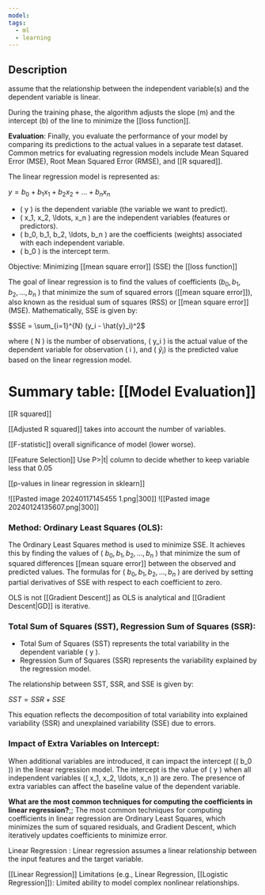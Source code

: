 ```yaml
---
model: 
tags:
  - ml
  - learning
---
```

## Description

assume that the relationship between the independent variable(s) and the dependent variable is linear.

During the training phase, the algorithm adjusts the slope (m) and the intercept (b) of the line to minimize the [[loss function]].

**Evaluation**: Finally, you evaluate the performance of your model by comparing its predictions to the actual values in a separate test dataset. Common metrics for evaluating regression models include Mean Squared Error (MSE), Root Mean Squared Error (RMSE), and [[R squared]].

The linear regression model is represented as:

$y = b_0 + b_1x_1 + b_2x_2 + \ldots + b_nx_n$

- \( y \) is the dependent variable (the variable we want to predict).
- \( x_1, x_2, \ldots, x_n \) are the independent variables (features or predictors).
- \( b_0, b_1, b_2, \ldots, b_n \) are the coefficients (weights) associated with each independent variable.
- \( b_0 \) is the intercept term.

Objective: Minimizing [[mean square error]] (SSE) the [[loss function]]

The goal of linear regression is to find the values of coefficients \($b_0, b_1, b_2, \ldots, b_n$ \) that minimize the sum of squared errors ([[mean square error]]), also known as the residual sum of squares (RSS) or [[mean square error]] (MSE). Mathematically, SSE is given by:

$SSE = \sum_{i=1}^{N} (y_i - \hat{y}_i)^2$ 

where \( N \) is the number of observations, \( y_i \) is the actual value of the dependent variable for observation \( i \), and \( $\hat{y}_i$\) is the predicted value based on the linear regression model.
# Summary table: [[Model Evaluation]]

[[R squared]]

[[Adjusted R squared]] takes into account the number of variables.

[[F-statistic]] overall significance of model (lower worse).

[[Feature Selection]] Use P>|t| column to decide whether to keep variable less that 0.05

[[p-values in linear regression in sklearn]]

![[Pasted image 20240117145455 1.png|300]] ![[Pasted image 20240124135607.png|300]]

### Method: Ordinary Least Squares (OLS):

The Ordinary Least Squares method is used to minimize SSE. It achieves this by finding the values of \( $b_0, b_1, b_2, \ldots, b_n$ \) that minimize the sum of squared differences [[mean square error]] between the observed and predicted values. The formulas for \( $b_0, b_1, b_2, \ldots, b_n$ \) are derived by setting partial derivatives of SSE with respect to each coefficient to zero.

 OLS is not [[Gradient Descent]] as OLS is analytical and [[Gradient Descent|GD]] is iterative.

### Total Sum of Squares (SST), Regression Sum of Squares (SSR):

- Total Sum of Squares (SST) represents the total variability in the dependent variable \( y \).
- Regression Sum of Squares (SSR) represents the variability explained by the regression model.

The relationship between SST, SSR, and SSE is given by:

 $SST = SSR + SSE$ 

This equation reflects the decomposition of total variability into explained variability (SSR) and unexplained variability (SSE) due to errors.

### Impact of Extra Variables on Intercept:

When additional variables are introduced, it can impact the intercept (\( b_0 \)) in the linear regression model. The intercept is the value of \( y \) when all independent variables (\( x_1, x_2, \ldots, x_n \)) are zero. The presence of extra variables can affect the baseline value of the dependent variable.

**What are the most common techniques for computing the coefficients in linear regression?**;; The most common techniques for computing coefficients in linear regression are Ordinary Least Squares, which minimizes the sum of squared residuals, and Gradient Descent, which iteratively updates coefficients to minimize error.



Linear Regression
: Linear regression assumes a linear relationship between the input features and the target variable.



[[Linear Regression]]
Limitations
(e.g., Linear Regression, [[Logistic Regression]]): Limited ability to model complex nonlinear relationships.